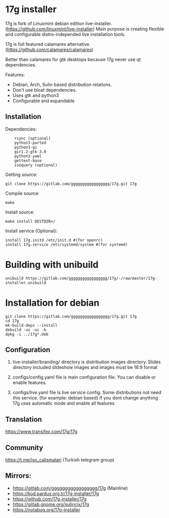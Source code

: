 # 17g installer

17g is fork of Linuxmint debian edition live-installer. (https://github.com/linuxmint/live-installer) Main purpose is creating flexible and configurable distro-independed live installation tools. 

17g is full featured calamares alternative. (https://github.com/calamares/calamares)

Better than calamares for gtk desktops because 17g never use qt dependencies.

Features:

* Debian, Arch, Sulin based distribution relations. 
* Don't use bloat dependencies.
* Uses gtk and python3
* Configurable and expandable

## Installation

Dependencies:

```
    rsync (optional)
    python3-parted
    python3-gi
    gir1.2-gtk-3.0
    python3-yaml
    gettext-base
    isoquery (optional)
```
Getting source:

```
git clone https://gitlab.com/ggggggggggggggggg/17g.git 17g
```
Compile source:

```
make
```
Install source:

```
make install DESTDIR=/
```

Install service (Optional):

```
install 17g.initd /etc/init.d #(for openrc)
install 17g.service /etc/systemd/system #(for systemd)
```

# Building with unibuild

```shell
unibuild https://gitlab.com/ggggggggggggggggg/17g/-/raw/master/17g-installer.unibuild
```

# Installation for debian

```shell
git clone https://gitlab.com/ggggggggggggggggg/17g.git 17g
cd 17g
mk-build-deps --install
debuild -us -uc -b
dpkg -i ../17g*.deb
```

## Configuration

1. live-installer/branding/ directory is distribution images directory. Slides directory included slideshow images and images must be 16:9 format

1. configs/config.yaml file is main configuration file. You can disable or enable features.

1.  configs/live.yaml file is live service config. Some distributions not need this service. (for example: debian based) If you dont change anything 17g uses automatic mode and enable all features.

## Translation

https://www.transifex.com/17g/17g

## Community

https://t.me/iso_calismalari (Turkish telegram group)

## Mirrors:

* https://gitlab.com/ggggggggggggggggg/17g (Mainline)
* https://kod.pardus.org.tr/17g-installer/17g
* https://github.com/17g-installer/17g
* https://gitlab.gnome.org/sulincix/17g
* https://notabug.org/17g-installer
